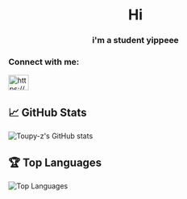<h1 align="center">Hi</h1>
<h3 align="center">i'm a student yippeee</h3>

<h3 align="left">Connect with me:</h3>
<p align="left">
<a href="https://www.linkedin.com/in/tracey-zg/" target="blank"><img align="center" src="https://raw.githubusercontent.com/rahuldkjain/github-profile-readme-generator/master/src/images/icons/Social/linked-in-alt.svg" alt="https://www.linkedin.com/in/tracey-zg/" height="30" width="40" /></a>
</p>

## 📈 GitHub Stats

![Toupy-z's GitHub stats](https://github-readme-stats.vercel.app/api?username=toupyz&show_icons=true&theme=radical)

## 🏆 Top Languages

![Top Languages](https://github-readme-stats.vercel.app/api/top-langs/?username=toupyz&layout=compact&theme=radical)
